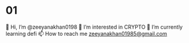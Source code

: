 # 01
👋 Hi, I’m @zeeyanakhan0198
👀 I’m interested in CRYPTO
🌱 I’m currently learning defi
📫 How to reach me zeeyanakhan01985@gmail.com
